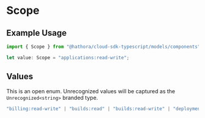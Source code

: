 # Scope

## Example Usage

```typescript
import { Scope } from "@hathora/cloud-sdk-typescript/models/components";

let value: Scope = "applications:read-write";
```

## Values

This is an open enum. Unrecognized values will be captured as the `Unrecognized<string>` branded type.

```typescript
"billing:read-write" | "builds:read" | "builds:read-write" | "deployments:read" | "deployments:read-write" | "applications:read" | "applications:read-write" | "processes:read" | "processes:read-write" | "fleets:read" | "fleets:read-write" | "orgs:read" | "orgs:read-write" | "tokens:read" | "tokens:read-write" | Unrecognized<string>
```